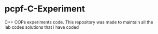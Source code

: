 # pcpf-C-Experiment
C++ OOPs experiments code.
This repository was made to maintain all the lab codes solutions that i have coded 
